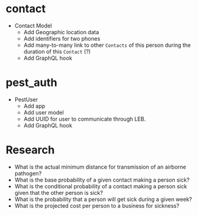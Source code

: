 # contact
- Contact Model
  + Add Geographic location data
  + Add identifiers for two phones
  + Add many-to-many link to other `Contacts` of this person during the duration of this `Contact` (?)
  + Add GraphQL hook

# pest_auth
- PestUser
  + Add app
  + Add user model
  + Add UUID for user to communicate through LEB.
  + Add GraphQL hook

# Research
- What is the actual minimum distance for transmission of an airborne pathogen?
- What is the base probability of a given contact making a person sick?
- What is the conditional probability of a contact making a person sick given that the other person is sick?
- What is the probability that a person will get sick during a given week?
- What is the projected cost per person to a business for sickness?
